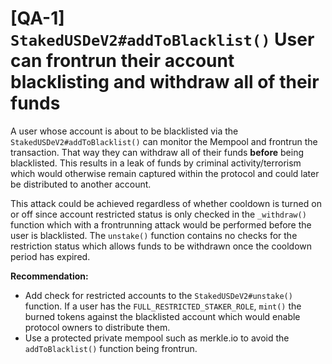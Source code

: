 
# [QA-1] `StakedUSDeV2#addToBlacklist()` User can frontrun their account blacklisting and withdraw all of their funds 

A user whose account is about to be blacklisted via the `StakedUSDeV2#addToBlacklist()` can monitor the Mempool and frontrun the transaction. That way they can withdraw all of their funds **before** being blacklisted. This results in a leak of funds by criminal activity/terrorism which would otherwise remain captured within the protocol and could later be distributed to another account.

This attack could be achieved regardless of whether cooldown is turned on or off since account restricted status is only checked in the `_withdraw()` function which with a frontrunning attack would be performed before the user is blacklisted. The `unstake()` function contains no checks for the restriction status which allows funds to be withdrawn once the cooldown period has expired.

**Recommendation:**
- Add check for restricted accounts to the `StakedUSDeV2#unstake()` function. If a user has the `FULL_RESTRICTED_STAKER_ROLE`, `mint()` the burned tokens against the blacklisted account which would enable protocol owners to distribute them.
- Use a protected private mempool such as merkle.io to avoid the `addToBlacklist()` function being frontrun.
